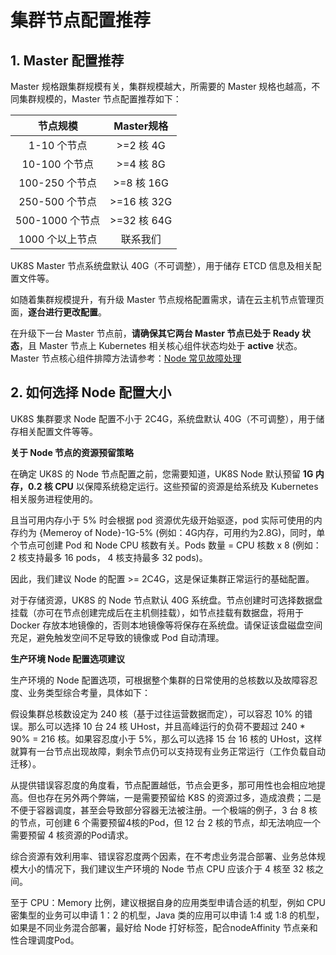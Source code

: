 # 集群节点配置推荐

## 1. Master 配置推荐

Master 规格跟集群规模有关，集群规模越大，所需要的 Master 规格也越高，不同集群规模的，Master 节点配置推荐如下：

|     节点规模     |  Master规格  |
| :----------: | :--------: |
|   1-10 个节点   |  >=2 核 4G  |
|  10-100 个节点  |  >=4 核 8G  |
| 100-250 个节点  | >=8 核 16G  |
| 250-500 个节点  | >=16 核 32G |
| 500-1000 个节点 | >=32 核 64G |
|  1000 个以上节点  |    联系我们    |

UK8S Master 节点系统盘默认 40G（不可调整），用于储存 ETCD 信息及相关配置文件等。

如随着集群规模提升，有升级 Master 节点规格配置需求，请在云主机节点管理页面，**逐台进行更改配置**。

在升级下一台 Master 节点前，**请确保其它两台 Master 节点已处于 Ready 状态**，且 Master 节点上 Kubernetes 相关核心组件状态均处于 **active**
状态。Master 节点核心组件排障方法请参考：[Node 常见故障处理](/uk8s/troubleshooting/node_debug_summary)

## 2. 如何选择 Node 配置大小

UK8S 集群要求 Node 配置不小于 2C4G，系统盘默认 40G（不可调整），用于储存相关配置文件等等。

**关于 Node 节点的资源预留策略**

在确定 UK8S 的 Node 节点配置之前，您需要知道，UK8S Node 默认预留 **1G 内存，0.2 核 CPU** 以保障系统稳定运行。这些预留的资源是给系统及 Kubernetes
相关服务进程使用的。

且当可用内存小于 5% 时会根据 pod 资源优先级开始驱逐，pod 实际可使用的内存约为 {Memeroy of Node}-1G-5% (例如：4G内存，可用约为2.8G)，同时，单个节点可创建
Pod 和 Node CPU 核数有关。Pods 数量 = CPU 核数 x 8 (例如：2 核支持最多 16 pods， 4 核支持最多 32 pods)。

因此，我们建议 Node 的配置 >= 2C4G，这是保证集群正常运行的基础配置。

对于存储资源，UK8S 的 Node 节点默认 40G 系统盘。节点创建时可选择数据盘挂载（亦可在节点创建完成后在主机侧挂载），如节点挂载有数据盘，将用于 Docker
存放本地镜像的，否则本地镜像等将保存在系统盘。请保证该盘磁盘空间充足，避免触发空间不足导致的镜像或 Pod 自动清理。

**生产环境 Node 配置选项建议**

生产环境的 Node 配置选项，可根据整个集群的日常使用的总核数以及故障容忍度、业务类型综合考量，具体如下：

假设集群总核数设定为 240 核（基于过往运营数据而定），可以容忍 10% 的错误。那么可以选择 10 台 24 核 UHost，并且高峰运行的负荷不要超过 240 * 90% = 216
核。如果容忍度小于 5%，那么可以选择 15 台 16 核的 UHost，这样就算有一台节点出现故障，剩余节点仍可以支持现有业务正常运行（工作负载自动迁移）。

从提供错误容忍度的角度看，节点配置越低，节点会更多，那可用性也会相应地提高。但也存在另外两个弊端，一是需要预留给 K8S
的资源过多，造成浪费；二是不便于容器调度，甚至会导致部分容器无法被注册。一个极端的例子，3 台 8 核的节点，可创建 6 个需要预留4核的Pod，但 12 台 2 核的节点，却无法响应一个需要预留 4
核资源的Pod请求。

综合资源有效利用率、错误容忍度两个因素，在不考虑业务混合部署、业务总体规模大小的情况下，我们建议生产环境的 Node 节点 CPU 应该介于 4 核至 32 核之间。

至于 CPU：Memory 比例，建议根据自身的应用类型申请合适的机型，例如 CPU 密集型的业务可以申请 1：2 的机型，Java 类的应用可以申请 1:4 或 1:8
的机型，如果是不同业务混合部署，最好给 Node 打好标签，配合nodeAffinity 节点亲和性合理调度Pod。
